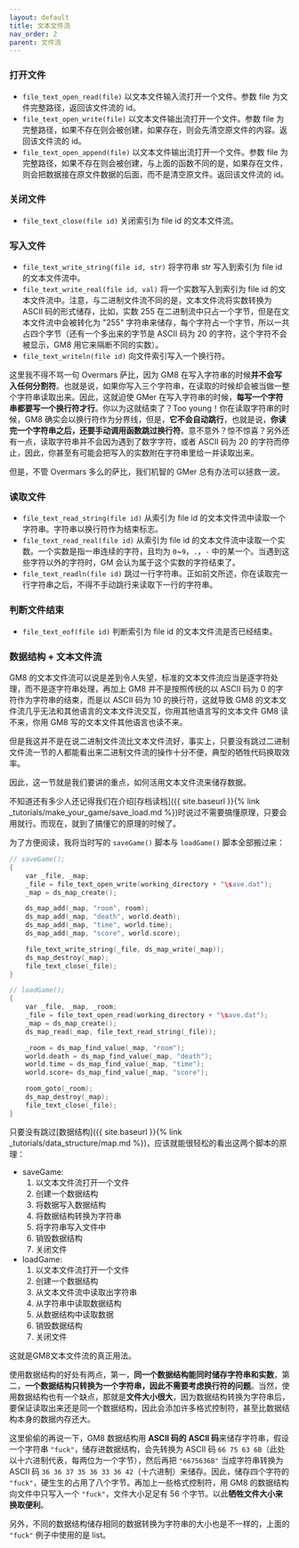 ```yaml
---
layout: default
title: 文本文件流
nav_order: 2
parent: 文件流
---
```


### 打开文件

* `file_text_open_read(file)` 以文本文件输入流打开一个文件。参数 file 为文件完整路径，返回该文件流的 id。
* `file_text_open_write(file)` 以文本文件输出流打开一个文件。参数 file 为完整路径，如果不存在则会被创建，如果存在，则会先清空原文件的内容。返回该文件流的 id。
* `file_text_open_append(file)` 以文本文件输出流打开一个文件。参数 file 为完整路径，如果不存在则会被创建，与上面的函数不同的是，如果存在文件，则会把数据接在原文件数据的后面，而不是清空原文件。返回该文件流的 id。

### 关闭文件

* `file_text_close(file id)` 关闭索引为 file id 的文本文件流。

### 写入文件

* `file_text_write_string(file id, str)` 将字符串 str 写入到索引为 file id 的文本文件流中。
* `file_text_write_real(file id, val)` 将一个实数写入到索引为 file id 的文本文件流中。注意，与二进制文件流不同的是，文本文件流将实数转换为 ASCII 码的形式储存，比如，实数 255 在二进制流中只占一个字节，但是在文本文件流中会被转化为 "255" 字符串来储存，每个字符占一个字节，所以一共占四个字节（还有一个多出来的字节是 ASCII 码为 20 的字符，这个字符不会被显示，GM8 用它来隔断不同的实数）。
* `file_text_writeln(file id)` 向文件索引写入一个换行符。

这里我不得不骂一句 Overmars 萨比，因为 GM8 在写入字符串的时候**并不会写入任何分割符**。也就是说，如果你写入三个字符串，在读取的时候却会被当做一整个字符串读取出来。因此，这就迫使 GMer 在写入字符串的时候，**每写一个字符串都要写一个换行符才行**。你以为这就结束了？Too young！你在读取字符串的时候，GM8 确实会以换行符作为分界线，但是，**它不会自动跳行**，也就是说，**你读完一个字符串之后，还要手动调用函数跳过换行符**。意不意外？惊不惊喜？另外还有一点，读取字符串并不会因为遇到了数字字符，或者 ASCII 码为 20 的字符而停止，因此，你甚至有可能会把写入的实数附在字符串里给一并读取出来。

但是，不管 Overmars 多么的萨比，我们机智的 GMer 总有办法可以拯救一波。

### 读取文件

* `file_text_read_string(file id)` 从索引为 file id 的文本文件流中读取一个字符串。字符串以换行符作为结束标志。
* `file_text_read_real(file id)` 从索引为 file id 的文本文件流中读取一个实数。一个实数是指一串连续的字符，且均为 `0`~`9`，`.`，`-` 中的某一个。当遇到这些字符以外的字符时，GM 会认为属于这个实数的字符结束了。
* `file_text_readln(file id)` 跳过一行字符串。正如前文所述，你在读取完一行字符串之后，不得不手动跳行来读取下一行的字符串。

### 判断文件结束

* `file_text_eof(file id)` 判断索引为 file id 的文本文件流是否已经结束。

### 数据结构 + 文本文件流

GM8 的文本文件流可以说是差到令人失望，标准的文本文件流应当是逐字符处理，而不是逐字符串处理，再加上 GM8 并不是按照传统的以 ASCII 码为 0 的字符作为字符串的结束，而是以 ASCII 码为 10 的换行符，这就导致 GM8 的文本文件流几乎无法和其他语言的文本文件流交互，你用其他语言写的文本文件 GM8 读不来，你用 GM8 写的文本文件其他语言也读不来。

但是我这并不是在说二进制文件流比文本文件流好，事实上，只要没有跳过二进制文件流一节的人都能看出来二进制文件流的操作十分不便，典型的牺牲代码换取效率。

因此，这一节就是我们要讲的重点，如何活用文本文件流来储存数据。

不知道还有多少人还记得我们在介绍[存档读档]({{ site.baseurl }}{% link _tutorials/make_your_game/save_load.md %})时说过不需要搞懂原理，只要会用就行。而现在，就到了搞懂它的原理的时候了。

为了方便阅读，我将当时写的 `saveGame()` 脚本与 `loadGame()` 脚本全部搬过来：

```c
// saveGame();
{
    var _file, _map;
    _file = file_text_open_write(working_directory + "\save.dat");
    _map = ds_map_create();

    ds_map_add(_map, "room", room);
    ds_map_add(_map, "death", world.death);
    ds_map_add(_map, "time", world.time);
    ds_map_add(_map, "score", world.score);

    file_text_write_string(_file, ds_map_write(_map));
    ds_map_destroy(_map);
    file_text_close(_file);
}
```

```c
// loadGame();
{
    var _file, _map, _room;
    _file = file_text_open_read(working_directory + "\save.dat");
    _map = ds_map_create();
    ds_map_read(_map, file_text_read_string(_file));

    _room = ds_map_find_value(_map, "room");
    world.death = ds_map_find_value(_map, "death");
    world.time = ds_map_find_value(_map, "time");
    world.score= ds_map_find_value(_map, "score");

    room_goto(_room);
    ds_map_destroy(_map);
    file_text_close(_file);
}
```

只要没有跳过[数据结构]({{ site.baseurl }}{% link _tutorials/data_structure/map.md %})，应该就能很轻松的看出这两个脚本的原理：

* saveGame:
  1. 以文本文件流打开一个文件
  2. 创建一个数据结构
  3. 将数据写入数据结构
  4. 将数据结构转换为字符串
  5. 将字符串写入文件中
  6. 销毁数据结构
  7. 关闭文件
* loadGame:
  1. 以文本文件流打开一个文件
  2. 创建一个数据结构
  3. 从文本文件流中读取出字符串
  4. 从字符串中读取数据结构
  5. 从数据结构中读取数据
  6. 销毁数据结构
  7. 关闭文件

这就是GM8文本文件流的真正用法。

使用数据结构的好处有两点，第一，**同一个数据结构能同时储存字符串和实数**，第二，**一个数据结构只转换为一个字符串，因此不需要考虑换行符的问题**。当然，使用数据结构也有一个缺点，那就是**文件大小很大**，因为数据结构转换为字符串后，要保证读取出来还是同一个数据结构，因此会添加许多格式控制符，甚至比数据结构本身的数据内存还大。

这里偷偷的再说一下，GM8 数据结构用 **ASCII 码的 ASCII 码**来储存字符串，假设一个字符串 `"fuck"`，储存进数据结构，会先转换为 ASCII 码 `66 75 63 6B`（此处以十六进制代表，每两位为一个字节），然后再把 `"6675636B"` 当成字符串转换为 ASCII 码 `36 36 37 35 36 33 36 42`（十六进制）来储存。因此，储存四个字符的 `"fuck"`，硬生生的占用了八个字节。再加上一些格式控制符，用 GM8 的数据结构向文件中只写入一个 `"fuck"`，文件大小足足有 56 个字节。以此**牺牲文件大小来换取便利**。

另外，不同的数据结构储存相同的数据转换为字符串的大小也是不一样的，上面的 `"fuck"` 例子中使用的是 list。

